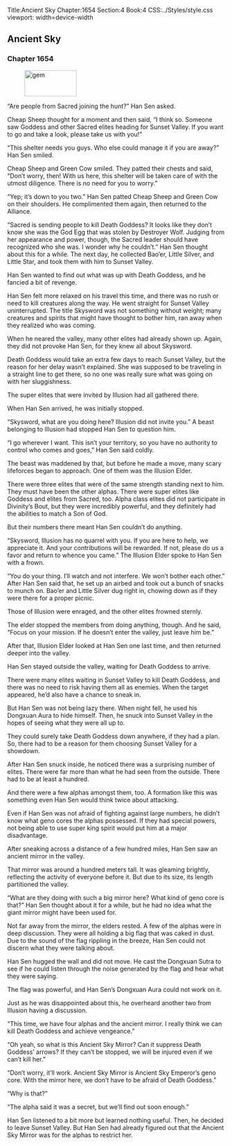 Title:Ancient Sky 
Chapter:1654 
Section:4 
Book:4 
CSS:../Styles/style.css 
viewport: width=device-width
  
## Ancient Sky
### Chapter 1654
  
<figure>
	<img src="../Images/gem.gif" alt="gem" id="gem" width="120" height="60" />
</figure>
  

  
“Are people from Sacred joining the hunt?” Han Sen asked.

Cheap Sheep thought for a moment and then said, “I think so. Someone saw Goddess and other Sacred elites heading for Sunset Valley. If you want to go and take a look, please take us with you!”

“This shelter needs you guys. Who else could manage it if you are away?” Han Sen smiled.

Cheap Sheep and Green Cow smiled. They patted their chests and said, “Don’t worry, then! With us here, this shelter will be taken care of with the utmost diligence. There is no need for you to worry.”

“Yep; it’s down to you two.” Han Sen patted Cheap Sheep and Green Cow on their shoulders. He complimented them again, then returned to the Alliance.

“Sacred is sending people to kill Death Goddess? It looks like they don’t know she was the God Egg that was stolen by Destroyer Wolf. Judging from her appearance and power, though, the Sacred leader should have recognized who she was. I wonder why he couldn’t.” Han Sen thought about this for a while. The next day, he collected Bao’er, Little Silver, and Little Star, and took them with him to Sunset Valley.

Han Sen wanted to find out what was up with Death Goddess, and he fancied a bit of revenge.

Han Sen felt more relaxed on his travel this time, and there was no rush or need to kill creatures along the way. He went straight for Sunset Valley uninterrupted. The title Skysword was not something without weight; many creatures and spirits that might have thought to bother him, ran away when they realized who was coming.

When he neared the valley, many other elites had already shown up. Again, they did not provoke Han Sen, for they knew all about Skysword.

Death Goddess would take an extra few days to reach Sunset Valley, but the reason for her delay wasn’t explained. She was supposed to be traveling in a straight line to get there, so no one was really sure what was going on with her sluggishness.

The super elites that were invited by Illusion had all gathered there.

When Han Sen arrived, he was initially stopped.

“Skysword, what are you doing here? Illusion did not invite you.” A beast belonging to Illusion had stopped Han Sen to question him.

“I go wherever I want. This isn’t your territory, so you have no authority to control who comes and goes,” Han Sen said coldly.

The beast was maddened by that, but before he made a move, many scary lifeforces began to approach. One of them was the Illusion Elder.

There were three elites that were of the same strength standing next to him. They must have been the other alphas. There were super elites like Goddess and elites from Sacred, too. Alpha class elites did not participate in Divinity’s Bout, but they were incredibly powerful, and they definitely had the abilities to match a Son of God.

But their numbers there meant Han Sen couldn’t do anything.

“Skysword, Illusion has no quarrel with you. If you are here to help, we appreciate it. And your contributions will be rewarded. If not, please do us a favor and return to whence you came.” The Illusion Elder spoke to Han Sen with a frown.

“You do your thing. I’ll watch and not interfere. We won’t bother each other.” After Han Sen said that, he set up an airbed and took out a bunch of snacks to munch on. Bao’er and Little Silver dug right in, chowing down as if they were there for a proper picnic.

Those of Illusion were enraged, and the other elites frowned sternly.

The elder stopped the members from doing anything, though. And he said, “Focus on your mission. If he doesn’t enter the valley, just leave him be.”

After that, Illusion Elder looked at Han Sen one last time, and then returned deeper into the valley.

Han Sen stayed outside the valley, waiting for Death Goddess to arrive.

There were many elites waiting in Sunset Valley to kill Death Goddess, and there was no need to risk having them all as enemies. When the target appeared, he’d also have a chance to sneak in.

But Han Sen was not being lazy there. When night fell, he used his Dongxuan Aura to hide himself. Then, he snuck into Sunset Valley in the hopes of seeing what they were all up to.

They could surely take Death Goddess down anywhere, if they had a plan. So, there had to be a reason for them choosing Sunset Valley for a showdown.

After Han Sen snuck inside, he noticed there was a surprising number of elites. There were far more than what he had seen from the outside. There had to be at least a hundred.

And there were a few alphas amongst them, too. A formation like this was something even Han Sen would think twice about attacking.

Even if Han Sen was not afraid of fighting against large numbers, he didn’t know what geno cores the alphas possessed. If they had special powers, not being able to use super king spirit would put him at a major disadvantage.

After sneaking across a distance of a few hundred miles, Han Sen saw an ancient mirror in the valley.

That mirror was around a hundred meters tall. It was gleaming brightly, reflecting the activity of everyone before it. But due to its size, its length partitioned the valley.

“What are they doing with such a big mirror here? What kind of geno core is that?” Han Sen thought about it for a while, but he had no idea what the giant mirror might have been used for.

Not far away from the mirror, the elders rested. A few of the alphas were in deep discussion. They were all holding a big flag that was caked in dust. Due to the sound of the flag rippling in the breeze, Han Sen could not discern what they were talking about.

Han Sen hugged the wall and did not move. He cast the Dongxuan Sutra to see if he could listen through the noise generated by the flag and hear what they were saying.

The flag was powerful, and Han Sen’s Dongxuan Aura could not work on it.

Just as he was disappointed about this, he overheard another two from Illusion having a discussion.

“This time, we have four alphas and the ancient mirror. I really think we can kill Death Goddess and achieve vengeance.”

“Oh yeah, so what is this Ancient Sky Mirror? Can it suppress Death Goddess’ arrows? If they can’t be stopped, we will be injured even if we can’t kill her.”

“Don’t worry, it’ll work. Ancient Sky Mirror is Ancient Sky Emperor’s geno core. With the mirror here, we don’t have to be afraid of Death Goddess.”

“Why is that?”

“The alpha said it was a secret, but we’ll find out soon enough.”

Han Sen listened to a bit more but learned nothing useful. Then, he decided to leave Sunset Valley. But Han Sen had already figured out that the Ancient Sky Mirror was for the alphas to restrict her.